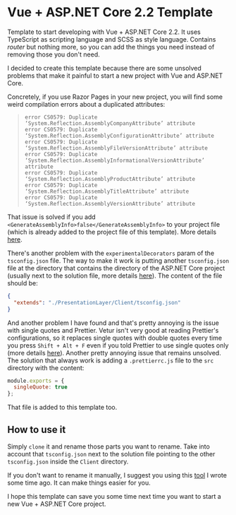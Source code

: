 # Vue + ASP&#46;NET Core 2.2 Template

Template to start developing with Vue + ASP&#46;NET Core 2.2. It uses TypeScript as scripting language and SCSS as style language. Contains *router* but nothing more, so you can add the things you need instead of removing those you don't need.

I decided to create this template because there are some unsolved problems that make it painful to start a new project with Vue and ASP&#46;NET Core.

Concretely, if you use Razor Pages in your new project, you will find some weird compilation errors about a duplicated attributes:

> ```text
> error CS0579: Duplicate ‘System.Reflection.AssemblyCompanyAttribute’ attribute
> error CS0579: Duplicate ‘System.Reflection.AssemblyConfigurationAttribute’ attribute
> error CS0579: Duplicate ‘System.Reflection.AssemblyFileVersionAttribute’ attribute
> error CS0579: Duplicate ‘System.Reflection.AssemblyInformationalVersionAttribute’ attribute
> error CS0579: Duplicate ‘System.Reflection.AssemblyProductAttribute’ attribute
> error CS0579: Duplicate ‘System.Reflection.AssemblyTitleAttribute’ attribute
> error CS0579: Duplicate ‘System.Reflection.AssemblyVersionAttribute’ attribute
> ```

That issue is solved if you add `<GenerateAssemblyInfo>false</GenerateAssemblyInfo>` to your project file (which is already added to the project file of this template). More details [here](https://jonboulineau.me/blog/dotnet/core-CS0579-error).

There's another problem with the `experimentalDecorators` param of the `tsconfig.json` file. The way to make it work is putting another `tsconfig.json` file at the directory that contains the directory of the ASP&#46;NET Core project (usually next to the solution file, more details [here](https://github.com/vuejs/vetur/issues/815)). The content of the file should be:

```json
{
  "extends": "./PresentationLayer/Client/tsconfig.json"
}
```

And another problem I have found and that's pretty annoying is the issue with single quotes and Prettier. Vetur isn't very good at reading Prettier's configurations, so it replaces single quotes with double quotes every time you press `Shift + Alt + F` even if you told Prettier to use single quotes only (more details [here](https://github.com/vuejs/vetur/issues/986)). Another pretty annoying issue that remains unsolved. The solution that always work is adding a `.prettierrc.js` file to the `src` directory with the content:

```javascript
module.exports = {
  singleQuote: true
};
```

That file is added to this template too.

## How to use it

Simply `clone` it and rename those parts you want to rename. Take into account that `tsconfig.json` next to the solution file pointing to the other `tsconfig.json` inside the `Client` directory.

If you don't want to rename it manually, I suggest you using this [tool](https://github.com/sirarthurnell/Renamer) I wrote some time ago. It can make things easier for you.

I hope this template can save you some time next time you want to start a new Vue + ASP&#46;NET Core project.